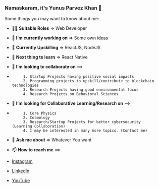 ### Namaskaram, it's Yunus Parvez Khan 👋

Some things you may want to know about me:

- 👨‍💼 <b>Suitable Roles</b> => Web Developer
- 🔭 <b>I’m currently working on</b> => Some own ideas
- 💪 <b>Currently Upskilling</b> => ReactJS, NodeJS
- 🌱 <b>Next thing to learn</b> => React Native
- 👯 <b>I’m looking to collaborate on</b> ==>
-
           1. Startup Projects having positive social impacts
           2. Programming projects to upskill/contribute to blockchain technologies
           3. Research Projects having good environmental focus
           4. Research Projects on Behavioral Sciences


- 🤔 <b>I’m looking for Collaborative Learning/Research on</b> ==>
-
           1. Core Physics
           2. Cosmology
           3. Research/Startup Projects for better cybersecurity (Learning Collaboration) 
           4. I may be interested in many more topics. (Contact me) 


- 💬 <b>Ask me about</b> => Whatever You want 
- 📫 <b>How to reach me</b> ==>

- <a href="https://instagram.com/yunusparvezkhan/">Instagram</a>
- <a href="https://www.linkedin.com/in/yunus-parvez-khan-a05099158/">LinkedIn</a>
- <a href="https://youtube.com/yunusparvezkhan/">YouTube</a>
